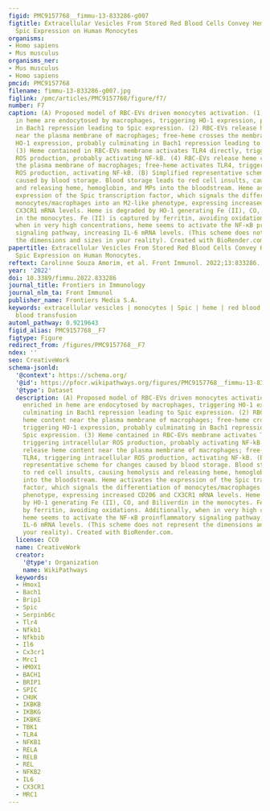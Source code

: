 ```yaml
---
figid: PMC9157768__fimmu-13-833286-g007
figtitle: Extracellular Vesicles From Stored Red Blood Cells Convey Heme and Induce
  Spic Expression on Human Monocytes
organisms:
- Homo sapiens
- Mus musculus
organisms_ner:
- Mus musculus
- Homo sapiens
pmcid: PMC9157768
filename: fimmu-13-833286-g007.jpg
figlink: /pmc/articles/PMC9157768/figure/f7/
number: F7
caption: (A) Proposed model of RBC-EVs driven monocytes activation. (1) RBC-EVs enriched
  in heme are endocytosed by macrophages, triggering HO-1 expression, possibly culminating
  in Bach1 repression leading to Spic expression. (2) RBC-EVs release heme content
  near the plasma membrane of macrophages; free-heme crosses the membrane triggering
  HO-1 expression, probably culminating in Bach1 repression leading to Spic expression.
  (3) Heme contained in RBC-EVs membrane activates TLR4 directly, triggering intracellular
  ROS production, probably activating NF-kB. (4) RBC-EVs release heme content near
  the plasma membrane of macrophages; free-heme activates TLR4, triggering intracellular
  ROS production, activating NF-kB. (B) Simplified representative scheme for changes
  caused by blood storage. Blood storage leads to red cell insults, causing hemolysis
  and releasing heme, hemoglobin, and MPs into the bloodstream. Heme activates the
  expression of the Spic transcription factor, which signals the differentiation of
  monocytes/macrophages into an M2-like phenotype, expressing increased CD206 and
  CX3CR1 mRNA levels. Heme is degraded by HO-1 generating Fe (II), CO, and Biliverdin
  in the monocytes. Fe (II) is captured by ferritin, avoiding oxidations. Additionally,
  when in very high concentrations, heme seems to activate the NF-κB proinflammatory
  signaling pathway, increasing IL-6 mRNA levels. (This scheme does not represent
  the dimensions and sizes in your reality). Created with BioRender.com.
papertitle: Extracellular Vesicles From Stored Red Blood Cells Convey Heme and Induce
  Spic Expression on Human Monocytes.
reftext: Carolinne Souza Amorim, et al. Front Immunol. 2022;13:833286.
year: '2022'
doi: 10.3389/fimmu.2022.833286
journal_title: Frontiers in Immunology
journal_nlm_ta: Front Immunol
publisher_name: Frontiers Media S.A.
keywords: extracellular vesicles | monocytes | Spic | heme | red blood cells | autologous
  blood transfusion
automl_pathway: 0.9219643
figid_alias: PMC9157768__F7
figtype: Figure
redirect_from: /figures/PMC9157768__F7
ndex: ''
seo: CreativeWork
schema-jsonld:
  '@context': https://schema.org/
  '@id': https://pfocr.wikipathways.org/figures/PMC9157768__fimmu-13-833286-g007.html
  '@type': Dataset
  description: (A) Proposed model of RBC-EVs driven monocytes activation. (1) RBC-EVs
    enriched in heme are endocytosed by macrophages, triggering HO-1 expression, possibly
    culminating in Bach1 repression leading to Spic expression. (2) RBC-EVs release
    heme content near the plasma membrane of macrophages; free-heme crosses the membrane
    triggering HO-1 expression, probably culminating in Bach1 repression leading to
    Spic expression. (3) Heme contained in RBC-EVs membrane activates TLR4 directly,
    triggering intracellular ROS production, probably activating NF-kB. (4) RBC-EVs
    release heme content near the plasma membrane of macrophages; free-heme activates
    TLR4, triggering intracellular ROS production, activating NF-kB. (B) Simplified
    representative scheme for changes caused by blood storage. Blood storage leads
    to red cell insults, causing hemolysis and releasing heme, hemoglobin, and MPs
    into the bloodstream. Heme activates the expression of the Spic transcription
    factor, which signals the differentiation of monocytes/macrophages into an M2-like
    phenotype, expressing increased CD206 and CX3CR1 mRNA levels. Heme is degraded
    by HO-1 generating Fe (II), CO, and Biliverdin in the monocytes. Fe (II) is captured
    by ferritin, avoiding oxidations. Additionally, when in very high concentrations,
    heme seems to activate the NF-κB proinflammatory signaling pathway, increasing
    IL-6 mRNA levels. (This scheme does not represent the dimensions and sizes in
    your reality). Created with BioRender.com.
  license: CC0
  name: CreativeWork
  creator:
    '@type': Organization
    name: WikiPathways
  keywords:
  - Hmox1
  - Bach1
  - Brip1
  - Spic
  - Serpinb6c
  - Tlr4
  - Nfkb1
  - Nfkbib
  - Il6
  - Cx3cr1
  - Mrc1
  - HMOX1
  - BACH1
  - BRIP1
  - SPIC
  - CHUK
  - IKBKB
  - IKBKG
  - IKBKE
  - TBK1
  - TLR4
  - NFKB1
  - RELA
  - RELB
  - REL
  - NFKB2
  - IL6
  - CX3CR1
  - MRC1
---
```

